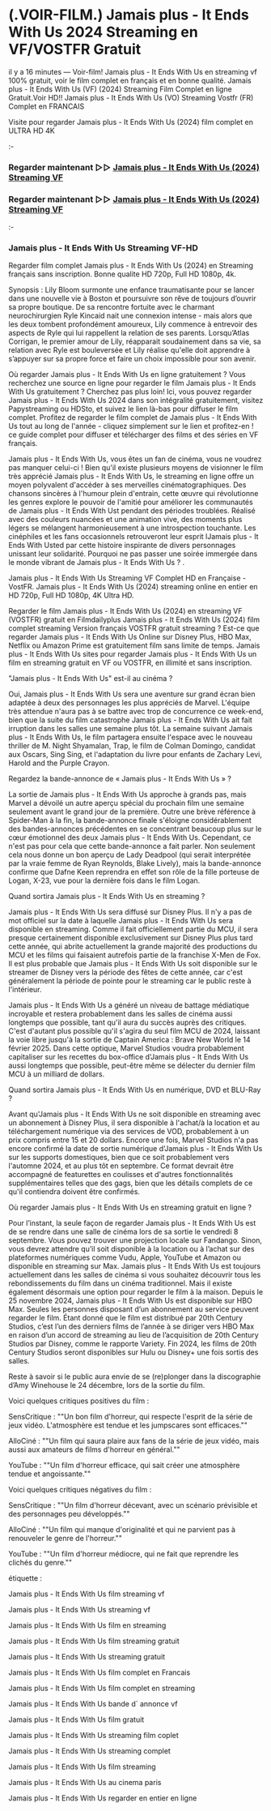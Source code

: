# (.VOIR-FILM.) Jamais plus - It Ends With Us 2024 Streaming en VF/VOSTFR Gratuit
il y a 16 minutes — Voir-film! Jamais plus - It Ends With Us en streaming vf 100% gratuit, voir le film complet en français et en bonne qualité. Jamais plus - It Ends With Us (VF) (2024) Streaming Film Complet en ligne Gratuit.Voir HD!! Jamais plus - It Ends With Us (VO) Streaming Vostfr (FR) Complet en FRANCAIS

Visite pour regarder Jamais plus - It Ends With Us (2024) film complet en ULTRA HD 4K

:-

### Regarder maintenant ▷▷ [Jamais plus - It Ends With Us (2024) Streaming VF](https://t.co/ONUo4EHXSV)

### Regarder maintenant ▷▷ [Jamais plus - It Ends With Us (2024) Streaming VF](https://t.co/ONUo4EHXSV)

:-

### Jamais plus - It Ends With Us Streaming VF-HD

Regarder film complet Jamais plus - It Ends With Us (2024) en Streaming français sans inscription. Bonne qualite HD 720p, Full HD 1080p, 4k.

Synopsis : Lily Bloom surmonte une enfance traumatisante pour se lancer dans une nouvelle vie à Boston et poursuivre son rêve de toujours d’ouvrir sa propre boutique. De sa rencontre fortuite avec le charmant neurochirurgien Ryle Kincaid nait une connexion intense - mais alors que les deux tombent profondément amoureux, Lily commence à entrevoir des aspects de Ryle qui lui rappellent la relation de ses parents. Lorsqu’Atlas Corrigan, le premier amour de Lily, réapparait soudainement dans sa vie, sa relation avec Ryle est bouleversée et Lily réalise qu'elle doit apprendre à s’appuyer sur sa propre force et faire un choix impossible pour son avenir.

Où regarder Jamais plus - It Ends With Us en ligne gratuitement ? Vous recherchez une source en ligne pour regarder le film Jamais plus - It Ends With Us gratuitement ? Cherchez pas plus loin! Ici, vous pouvez regarder Jamais plus - It Ends With Us 2024 dans son intégralité gratuitement, visitez Papystreaming ou HDSto, et suivez le lien là-bas pour diffuser le film complet. Profitez de regarder le film complet de Jamais plus - It Ends With Us tout au long de l'année - cliquez simplement sur le lien et profitez-en ! ce guide complet pour diffuser et télécharger des films et des séries en VF français.

Jamais plus - It Ends With Us, vous êtes un fan de cinéma, vous ne voudrez pas manquer celui-ci ! Bien qu'il existe plusieurs moyens de visionner le film très apprécié Jamais plus - It Ends With Us, le streaming en ligne offre un moyen polyvalent d'accéder à ses merveilles cinématographiques. Des chansons sincères à l'humour plein d'entrain, cette œuvre qui révolutionne les genres explore le pouvoir de l'amitié pour améliorer les communautés de Jamais plus - It Ends With Ust pendant des périodes troublées. Réalisé avec des couleurs nuancées et une animation vive, des moments plus légers se mélangent harmonieusement à une introspection touchante. Les cinéphiles et les fans occasionnels retrouveront leur esprit lJamais plus - It Ends With Usted par cette histoire inspirante de divers personnages unissant leur solidarité. Pourquoi ne pas passer une soirée immergée dans le monde vibrant de Jamais plus - It Ends With Us ? .

Jamais plus - It Ends With Us Streaming VF Complet HD en Française - VostFR. Jamais plus - It Ends With Us (2024) streaming online en entier en HD 720p, Full HD 1080p, 4K Ultra HD.

Regarder le film Jamais plus - It Ends With Us (2024) en streaming VF (VOSTFR) gratuit en Filmdailyplus Jamais plus - It Ends With Us (2024) film complet streaming Version français VOSTFR gratuit streaming ? Est-ce que regarder Jamais plus - It Ends With Us Online sur Disney Plus, HBO Max, Netflix ou Amazon Prime est gratuitement film sans limite de temps. Jamais plus - It Ends With Us sites pour regarder Jamais plus - It Ends With Us un film en streaming gratuit en VF ou VOSTFR, en illimité et sans inscription.

"Jamais plus - It Ends With Us" est-il au cinéma ?

Oui, Jamais plus - It Ends With Us sera une aventure sur grand écran bien adaptée à deux des personnages les plus appréciés de Marvel. L'équipe très attendue n'aura pas à se battre avec trop de concurrence ce week-end, bien que la suite du film catastrophe Jamais plus - It Ends With Us ait fait irruption dans les salles une semaine plus tôt. La semaine suivant Jamais plus - It Ends With Us, le film partagera ensuite l'espace avec le nouveau thriller de M. Night Shyamalan, Trap, le film de Colman Domingo, candidat aux Oscars, Sing Sing, et l'adaptation du livre pour enfants de Zachary Levi, Harold and the Purple Crayon.

Regardez la bande-annonce de « Jamais plus - It Ends With Us » ?

La sortie de Jamais plus - It Ends With Us approche à grands pas, mais Marvel a dévoilé un autre aperçu spécial du prochain film une semaine seulement avant le grand jour de la première. Outre une brève référence à Spider-Man à la fin, la bande-annonce finale s'éloigne considérablement des bandes-annonces précédentes en se concentrant beaucoup plus sur le cœur émotionnel des deux Jamais plus - It Ends With Us. Cependant, ce n'est pas pour cela que cette bande-annonce a fait parler. Non seulement cela nous donne un bon aperçu de Lady Deadpool (qui serait interprétée par la vraie femme de Ryan Reynolds, Blake Lively), mais la bande-annonce confirme que Dafne Keen reprendra en effet son rôle de la fille porteuse de Logan, X-23, vue pour la dernière fois dans le film Logan.

Quand sortira Jamais plus - It Ends With Us en streaming ?

Jamais plus - It Ends With Us sera diffusé sur Disney Plus. Il n'y a pas de mot officiel sur la date à laquelle Jamais plus - It Ends With Us sera disponible en streaming. Comme il fait officiellement partie du MCU, il sera presque certainement disponible exclusivement sur Disney Plus plus tard cette année, qui abrite actuellement la grande majorité des productions du MCU et les films qui faisaient autrefois partie de la franchise X-Men de Fox. Il est plus probable que Jamais plus - It Ends With Us soit disponible sur le streamer de Disney vers la période des fêtes de cette année, car c'est généralement la période de pointe pour le streaming car le public reste à l'intérieur.

Jamais plus - It Ends With Us a généré un niveau de battage médiatique incroyable et restera probablement dans les salles de cinéma aussi longtemps que possible, tant qu'il aura du succès auprès des critiques. C'est d'autant plus possible qu'il s'agira du seul film MCU de 2024, laissant la voie libre jusqu'à la sortie de Captain America : Brave New World le 14 février 2025. Dans cette optique, Marvel Studios voudra probablement capitaliser sur les recettes du box-office d'Jamais plus - It Ends With Us aussi longtemps que possible, peut-être même se délecter du dernier film MCU à un milliard de dollars.

Quand sortira Jamais plus - It Ends With Us en numérique, DVD et BLU-Ray ?

Avant qu'Jamais plus - It Ends With Us ne soit disponible en streaming avec un abonnement à Disney Plus, il sera disponible à l'achat/à la location et au téléchargement numérique via des services de VOD, probablement à un prix compris entre 15 et 20 dollars. Encore une fois, Marvel Studios n'a pas encore confirmé la date de sortie numérique d'Jamais plus - It Ends With Us sur les supports domestiques, bien que ce soit probablement vers l'automne 2024, et au plus tôt en septembre. Ce format devrait être accompagné de featurettes en coulisses et d'autres fonctionnalités supplémentaires telles que des gags, bien que les détails complets de ce qu'il contiendra doivent être confirmés.

Où regarder Jamais plus - It Ends With Us en streaming gratuit en ligne ?

Pour l’instant, la seule façon de regarder Jamais plus - It Ends With Us est de se rendre dans une salle de cinéma lors de sa sortie le vendredi 8 septembre. Vous pouvez trouver une projection locale sur Fandango. Sinon, vous devrez attendre qu’il soit disponible à la location ou à l’achat sur des plateformes numériques comme Vudu, Apple, YouTube et Amazon ou disponible en streaming sur Max. Jamais plus - It Ends With Us est toujours actuellement dans les salles de cinéma si vous souhaitez découvrir tous les rebondissements du film dans un cinéma traditionnel. Mais il existe également désormais une option pour regarder le film à la maison. Depuis le 25 novembre 2024, Jamais plus - It Ends With Us est disponible sur HBO Max. Seules les personnes disposant d’un abonnement au service peuvent regarder le film. Étant donné que le film est distribué par 20th Century Studios, c’est l’un des derniers films de l’année à se diriger vers HBO Max en raison d’un accord de streaming au lieu de l’acquisition de 20th Century Studios par Disney, comme le rapporte Variety. Fin 2024, les films de 20th Century Studios seront disponibles sur Hulu ou Disney+ une fois sortis des salles.

Reste à savoir si le public aura envie de se (re)plonger dans la discographie d’Amy Winehouse le 24 décembre, lors de la sortie du film.

Voici quelques critiques positives du film :

SensCritique : ""Un bon film d'horreur, qui respecte l'esprit de la série de jeux vidéo. L'atmosphère est tendue et les jumpscares sont efficaces.""

AlloCiné : ""Un film qui saura plaire aux fans de la série de jeux vidéo, mais aussi aux amateurs de films d'horreur en général.""

YouTube : ""Un film d'horreur efficace, qui sait créer une atmosphère tendue et angoissante.""

Voici quelques critiques négatives du film :

SensCritique : ""Un film d'horreur décevant, avec un scénario prévisible et des personnages peu développés.""

AlloCiné : ""Un film qui manque d'originalité et qui ne parvient pas à renouveler le genre de l'horreur.""

YouTube : ""Un film d'horreur médiocre, qui ne fait que reprendre les clichés du genre.""

étiquette :

Jamais plus - It Ends With Us film streaming vf

Jamais plus - It Ends With Us streaming vf

Jamais plus - It Ends With Us film en streaming

Jamais plus - It Ends With Us film streaming gratuit

Jamais plus - It Ends With Us streaming gratuit

Jamais plus - It Ends With Us film complet en Francais

Jamais plus - It Ends With Us film complet en streaming

Jamais plus - It Ends With Us bande d` annonce vf

Jamais plus - It Ends With Us film gratuit

Jamais plus - It Ends With Us streaming film coplet

Jamais plus - It Ends With Us streaming complet

Jamais plus - It Ends With Us film streaming

Jamais plus - It Ends With Us au cinema paris

Jamais plus - It Ends With Us regarder en entier en ligne
